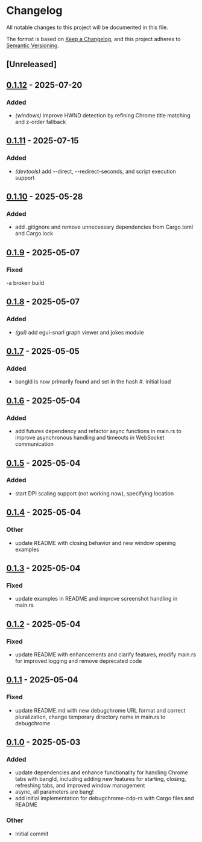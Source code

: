 # Changelog

All notable changes to this project will be documented in this file.

The format is based on [Keep a Changelog](https://keepachangelog.com/en/1.0.0/),
and this project adheres to [Semantic Versioning](https://semver.org/spec/v2.0.0.html).

## [Unreleased]

## [0.1.12](https://github.com/davehorner/debugchrome-cdp-rs/compare/v0.1.11...v0.1.12) - 2025-07-20

### Added

- *(windows)* improve HWND detection by refining Chrome title matching and z-order fallback

## [0.1.11](https://github.com/davehorner/debugchrome-cdp-rs/compare/v0.1.10...v0.1.11) - 2025-07-15

### Added

- *(devtools)* add --direct, --redirect-seconds, and script execution support

## [0.1.10](https://github.com/davehorner/debugchrome-cdp-rs/compare/v0.1.9...v0.1.10) - 2025-05-28

### Added

- add .gitignore and remove unnecessary dependencies from Cargo.toml and Cargo.lock

## [0.1.9](https://github.com/davehorner/debugchrome-cdp-rs/compare/v0.1.8...v0.1.9) - 2025-05-07

### Fixed

-a broken build

## [0.1.8](https://github.com/davehorner/debugchrome-cdp-rs/compare/v0.1.7...v0.1.8) - 2025-05-07

### Added

- *(gui)* add egui-snarl graph viewer and jokes module

## [0.1.7](https://github.com/davehorner/debugchrome-cdp-rs/compare/v0.1.6...v0.1.7) - 2025-05-05

### Added

- bangId is now primarily found and set in the hash #.  initial load

## [0.1.6](https://github.com/davehorner/debugchrome-cdp-rs/compare/v0.1.5...v0.1.6) - 2025-05-04

### Added

- add futures dependency and refactor async functions in main.rs to improve asynchronous handling and timeouts in WebSocket communication

## [0.1.5](https://github.com/davehorner/debugchrome-cdp-rs/compare/v0.1.4...v0.1.5) - 2025-05-04

### Added

- start DPI scaling support (not working now), specifying location

## [0.1.4](https://github.com/davehorner/debugchrome-cdp-rs/compare/v0.1.3...v0.1.4) - 2025-05-04

### Other

- update README with closing behavior and new window opening examples

## [0.1.3](https://github.com/davehorner/debugchrome-cdp-rs/compare/v0.1.2...v0.1.3) - 2025-05-04

### Fixed

- update examples in README and improve screenshot handling in main.rs

## [0.1.2](https://github.com/davehorner/debugchrome-cdp-rs/compare/v0.1.1...v0.1.2) - 2025-05-04

### Fixed

- update README with enhancements and clarify features, modify main.rs for improved logging and remove deprecated code

## [0.1.1](https://github.com/davehorner/debugchrome-cdp-rs/compare/v0.1.0...v0.1.1) - 2025-05-04

### Fixed

- update README.md with new debugchrome URL format and correct pluralization, change temporary directory name in main.rs to debugchrome

## [0.1.0](https://github.com/davehorner/debugchrome-cdp-rs/releases/tag/v0.1.0) - 2025-05-03

### Added

- update dependencies and enhance functionality for handling Chrome tabs with bangId, including adding new features for starting, closing, refreshing tabs, and improved window management
- async, all parameters are bang!
- add initial implementation for debugchrome-cdp-rs with Cargo files and README

### Other

- Initial commit
